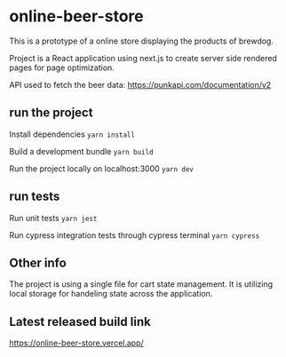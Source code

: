 # online-beer-store

This is a prototype of a online store displaying the products of brewdog. 

Project is a React application using next.js to create server side rendered pages for page optimization.

API used to fetch the beer data: https://punkapi.com/documentation/v2

## run the project

Install dependencies
`yarn install`

Build a development bundle
`yarn build`

Run the project locally on localhost:3000
`yarn dev`

## run tests

Run unit tests
`yarn jest`

Run cypress integration tests through cypress terminal
`yarn cypress`

## Other info

The project is using a single file for cart state management. It is utilizing local storage for handeling state across the application.

## Latest released build link
https://online-beer-store.vercel.app/


